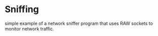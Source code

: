 # Sniffing
simple example of a network sniffer program that uses RAW sockets to monitor network traffic.
